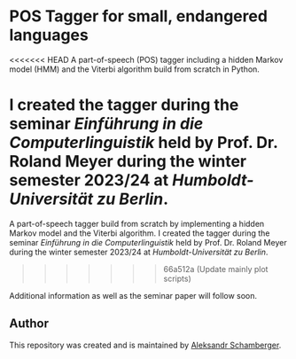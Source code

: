 # POS Tagger for small, endangered languages

<<<<<<< HEAD
A part-of-speech (POS) tagger including a hidden Markov model (HMM) and the Viterbi algorithm build from scratch in Python.

I created the tagger during the seminar *Einführung in die Computerlinguistik* held by Prof. Dr. Roland Meyer during the winter semester 2023/24 at *Humboldt-Universität zu Berlin*.
=======
A part-of-speech tagger build from scratch by implementing a hidden Markov model and the Viterbi algorithm. I created the tagger during the seminar *Einführung in die Computerlinguistik* held by Prof. Dr. Roland Meyer during the winter semester 2023/24 at *Humboldt-Universität zu Berlin*.
>>>>>>> 66a512a (Update mainly plot scripts)

Additional information as well as the seminar paper will follow soon.

## Author

This repository was created and is maintained by [Aleksandr Schamberger](https://github.com/a-leks-icon/).
